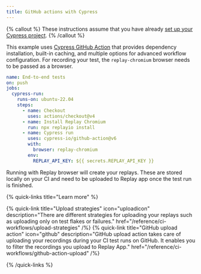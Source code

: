 ```yaml
---
title: GitHub actions with Cypress
---
```


{% callout %}
These instructions assume that you have already [set up your Cypress project](/basics/getting-started/record-your-cypress-tests).
{% /callout %}

This example uses [Cypress GitHub Action](https://github.com/cypress-io/github-action) that provides dependency installation, built-in caching, and multiple options for advanced workflow configuration. For recording your test, the `replay-chromium` browser needs to be passed as a browser.

```yaml {% fileName=".github/workflows/e2e.yml" highlight=["11-19"] lineNumbers=true %}
name: End-to-end tests
on: push
jobs:
  cypress-run:
    runs-on: ubuntu-22.04
    steps:
      - name: Checkout
        uses: actions/checkout@v4
      - name: Install Replay Chromium
        run: npx replayio install
      - name: Cypress run
        uses: cypress-io/github-action@v6
        with:
          browser: replay-chromium
        env:
          REPLAY_API_KEY: ${{ secrets.REPLAY_API_KEY }}
```

Running with Replay browser will create your replays. These are stored locally on your CI and need to be uploaded to Replay app once the test run is finished.

{% quick-links title="Learn more" %}

{% quick-link
  title="Upload strategies"
  icon="uploadicon"
  description="There are different strategies for uploading your replays such as uploading  only on test flakes or failures."
   href="/reference/ci-workflows/upload-strategies"
/%}
{% quick-link
  title="GitHub upload action"
  icon="github"
  description="GitHub upload action takes care of uploading your recordings during your CI test runs on GitHub. It enables you to filter the recordings you upload to Replay App."
   href="/reference/ci-workflows/github-action-upload"
/%}

{% /quick-links %}
